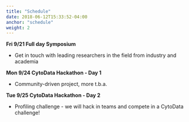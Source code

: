 ```yaml
---
title: "Schedule"
date: 2018-06-12T15:33:52-04:00
anchor: "schedule"
weight: 2
---
```


**Fri 9/21 Full day Symposium**
- Get in touch with leading researchers in the field from industry and academia

**Mon 9/24 CytoData Hackathon - Day 1**  
- Community-driven project, more t.b.a.

**Tue 9/25 CytoData Hackathon - Day 2**  
- Profiling challenge - we will hack in teams and compete in a CytoData challenge! 